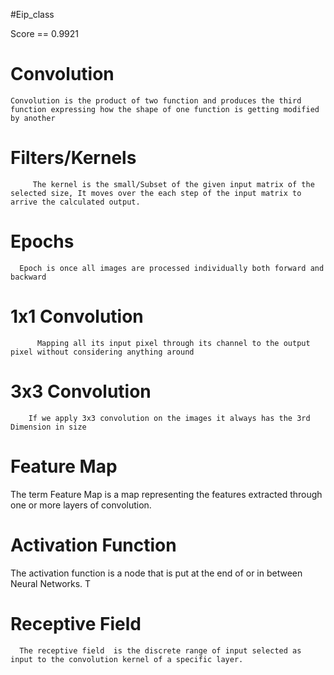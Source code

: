 #Eip_class

Score == 0.9921

Convolution 
================

    Convolution is the product of two function and produces the third function expressing how the shape of one function is getting modified by another

Filters/Kernels 
=================

         The kernel is the small/Subset of the given input matrix of the selected size, It moves over the each step of the input matrix to arrive the calculated output.
    

Epochs
==========

      Epoch is once all images are processed individually both forward and backward

1x1 Convolution 
=================

          Mapping all its input pixel through its channel to the output pixel without considering anything around
          

3x3 Convolution
==================

        If we apply 3x3 convolution on the images it always has the 3rd Dimension in size

Feature Map
==============

  The term Feature Map is a map representing the features extracted through one or more layers of convolution.
  
Activation Function 
========================

  The activation function is a node that is put at the end of or in between Neural Networks. T
  
Receptive Field
==================

      The receptive field  is the discrete range of input selected as input to the convolution kernel of a specific layer. 
